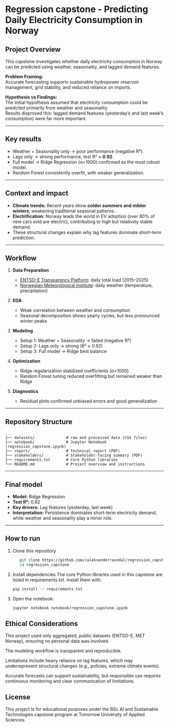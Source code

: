 # Regression capstone - Predicting Daily Electricity Consumption in Norway

## Project Overview
This capstone investigates whether daily electricity consumption in Norway can be predicted using weather, seasonality, and lagged demand features.

**Problem Framing:**  
Accurate forecasting supports sustainable hydropower reservoir management, grid stability, and reduced reliance on imports.  

**Hypothesis vs Findings:**  
The initial hypothesis assumed that electricity consumption could be predicted primarily from weather and seasonality.  
Results disproved this: lagged demand features (yesterday’s and last week’s consumption) were far more important.  

---

## Key results
- Weather + Seasonality only → poor performance (negative R²).  
- Lags only → strong performance, test R² ≈ **0.92**.  
- Full model → Ridge Regression (α=1000) confirmed as the most robust model.  
- Random Forest consistently overfit, with weaker generalization.  

---

## Context and impact
- **Climate trends:** Recent years show **colder summers and milder winters**, weakening traditional seasonal patterns.  
- **Electrification:** Norway leads the world in EV adoption (over 80% of new cars sold are electric), contributing to high but relatively stable demand.  
- These structural changes explain why lag features dominate short-term prediction.  

---

## Workflow
1. **Data Preparation**  
   - [ENTSO-E Transparency Platform](https://transparency.entsoe.eu/): daily total load (2015–2025)  
   - [Norwegian Meteorological Institute](https://thredds.met.no/thredds/catalog/senorge/seNorge_2018/Archive/catalog.html): daily weather (temperature, precipitation)  

2. **EDA**  
   - Weak correlation between weather and consumption  
   - Seasonal decomposition shows yearly cycles, but less pronounced winter peaks  

3. **Modeling**  
   - Setup 1: Weather + Seasonality → failed (negative R²)  
   - Setup 2: Lags only → strong (R² ≈ 0.92)  
   - Setup 3: Full model → Ridge best balance  

4. **Optimization**  
   - Ridge regularization stabilized coefficients (α=1000)  
   - Random Forest tuning reduced overfitting but remained weaker than Ridge  

5. **Diagnostics**  
   - Residual plots confirmed unbiased errors and good generalization  

---

## Repository Structure
```text
.
├── datasets/              # raw and processed data (CSV files)
├── notebook/              # Jupyter Notebook (regression_capstone.ipynb)
├── report/                # Technical report (PDF)
├── stakeholders/          # Stakeholder-facing summary (PDF)
├── requirements.txt       # Core Python libraries
└── README.md              # Project overview and instructions
```

---

## Final model
- **Model:** Ridge Regression  
- **Test R²:** 0.92  
- **Key drivers:** Lag features (yesterday, last week)  
- **Interpretation:** Persistence dominates short-term electricity demand, while weather and seasonality play a minor role.  

---

## How to run
1. Clone this repository
   ```bash
      git clone https://github.com/caleksanderravndal/regression_capstone.git
      cd regression_capstone  
2. Install dependencies
   The core Python libraries used in this capstone are listed in requirements.txt.
   Install them with:
   ```bash
   pip install -r requirements.txt
3. Open the notebook:
   ```bash
   jupyter notebook notebook/regression_capstone.ipynb

## Ethical Considerations
This project used only aggregated, public datasets (ENTSO-E, MET Norway), ensuring no personal data was involved. 

The modeling workflow is transparent and reproducible.  

Limitations include heavy reliance on lag features, which may underrepresent structural changes (e.g., policies, extreme climate events).  

Accurate forecasts can support sustainability, but responsible use requires continuous monitoring and clear communication of limitations.

## License
This project is for educational purposes under the BSc AI and Sustainable Technologies capstone program at Tomorrow University of Applied Sciences.